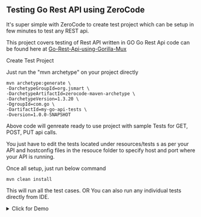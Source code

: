 ## Testing Go Rest API using ZeroCode

It's super simple with ZeroCode to create test project which can be setup in few minutes to test any REST api.

This project covers testing of Rest API written in GO
Go Rest Api code can be found here at [Go-Rest-Api-using-Gorilla-Mux](https://github.com/BeTheCodeWithYou/go-rest-api/tree/feature/go-rest-gorilla)

Create Test Project

Just run the "mvn archetype" on your project directly

```
mvn archetype:generate \
-DarchetypeGroupId=org.jsmart \
-DarchetypeArtifactId=zerocode-maven-archetype \
-DarchetypeVersion=1.3.20 \
-DgroupId=com.go \
-DartifactId=my-go-api-tests \
-Dversion=1.0.0-SNAPSHOT

```
Above code will genreate ready to use project with sample Tests for GET, POST, PUT api calls.

You just have to edit the tests located under resources/tests  s as per your API and hostconfig files in the resouce folder to specify host and port where your API is running.

Once all setup, just run below command

```
mvn clean install
```
This will run all the test cases.
OR
You can also run any individual tests directly from IDE.

<details><summary>Click for Demo </summary>

![Go-API-Test-using-ZeroCode](/go-api-test.gif)

</details>
